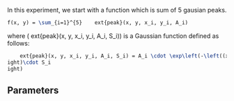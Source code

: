 
In this experiment, we start with a function which is sum of 5 gausian peaks.

```latex
f(x, y) = \sum_{i=1}^{5} 	ext{peak}(x, y, x_i, y_i, A_i)
```

where \(	ext{peak}(x, y, x_i, y_i, A_i, S_i)\) is a Gaussian function defined as follows:

```latex
	ext{peak}(x, y, x_i, y_i, A_i, S_i) = A_i \cdot \exp\left(-\left((x - x_i)^2 + (y - y_i)^2ight)\cdot S_iight)
```

## Parameters


